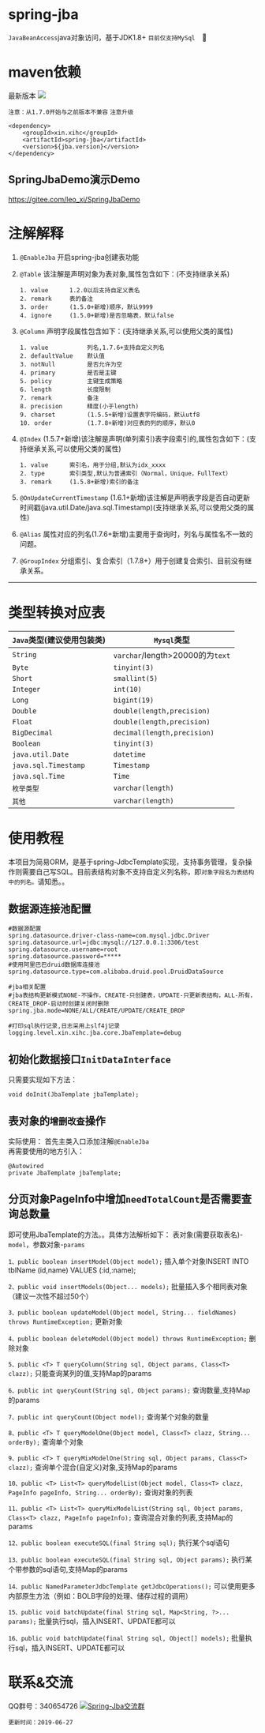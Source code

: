 # spring-jba
`JavaBeanAccess`java对象访问，基于JDK1.8+
```目前仅支持MySql  ```:grimacing:


# maven依赖
最新版本
<a target="_blank" href="https://search.maven.org/search?q=g:%22xin.xihc%22%20AND%20a:%22spring-jba%22">
    <img src="https://img.shields.io/maven-central/v/xin.xihc/spring-jba.svg?label=Maven%20Central">
</a>

`注意：从1.7.0开始与之前版本不兼容` `注意升级`

```
<dependency>
    <groupId>xin.xihc</groupId>
    <artifactId>spring-jba</artifactId>
    <version>${jba.version}</version>
</dependency>
```

## SpringJbaDemo演示Demo
https://gitee.com/leo_xi/SpringJbaDemo

# 注解解释 #
1. `@EnableJba` 开启spring-jba创建表功能
2. `@Table` 该注解是声明对象为表对象,属性包含如下：(不支持继承关系)
    ```
    1. value      1.2.0以后支持自定义表名
    2. remark     表的备注
    3. order      (1.5.0+新增)顺序，默认9999
    4. ignore     (1.5.0+新增)是否忽略表，默认false
    ```
3. `@Column` 声明字段属性包含如下：(支持继承关系,可以使用父类的属性)
    ```
    1. value           列名,1.7.6+支持自定义列名
    2. defaultValue    默认值
    3. notNull         是否允许为空
    4. primary         是否是主键
    5. policy          主键生成策略
    6. length          长度限制
    7. remark          备注
    8. precision       精度(小于length)
    9. charset         (1.5.5+新增)设置表字符编码，默认utf8
    10. order          (1.7.8+新增)对应表的列的顺序，默认0
    ```
4. `@Index` (1.5.7+新增)该注解是声明(单列索引)表字段索引的,属性包含如下：(支持继承关系,可以使用父类的属性)
    ```
    1. value      索引名，用于分组,默认为idx_xxxx
    2. type       索引类型,默认为普通索引（Normal，Unique，FullText）
    3. remark     (1.5.8+新增)索引的备注
    ```
5. `@OnUpdateCurrentTimestamp` (1.6.1+新增)该注解是声明表字段是否自动更新时间戳(java.util.Date/java.sql.Timestamp)(支持继承关系,可以使用父类的属性)

6. `@Alias` 属性对应的列名(1.7.6+新增)主要用于查询时，列名与属性名不一致的问题。

7. `@GroupIndex` 分组索引、复合索引（1.7.8+）用于创建复合索引、目前没有继承关系。
----------
# 类型转换对应表
| `Java`类型(建议使用包装类) | `Mysql`类型                 | 
|---| --- |
|`String`            | `varchar`/length>20000的为`text`| 
|`Byte`              | `tinyint(3)`                      | 
|`Short`             | `smallint(5)`                     | 
|`Integer`           | `int(10)`                          | 
|`Long`              | `bigint(19)`                       | 
|`Double`            | `double(length,precision)`                       | 
|`Float`             | `double(length,precision)`                       | 
|`BigDecimal`        | `decimal(length,precision)`                      | 
|`Boolean`           | `tinyint(3)`                      |
|`java.util.Date`    | `datetime`                     | 
|`java.sql.Timestamp`| `Timestamp`                    | 
|`java.sql.Time`     | `Time`                         | 
|`枚举类型`            | `varchar(length)`              |
|`其他`               | `varchar(length)`                 |

# 使用教程
本项目为简易ORM，是基于spring-JdbcTemplate实现，支持事务管理，复杂操作则需要自己写SQL。目前表结构对象不支持自定义列名称，即`对象字段名为表结构中的列名。`请知悉。。

## 数据源连接池配置
```
#数据源配置
spring.datasource.driver-class-name=com.mysql.jdbc.Driver
spring.datasource.url=jdbc:mysql://127.0.0.1:3306/test
spring.datasource.username=root
spring.datasource.password=*****
#使用阿里巴巴druid数据库连接池
spring.datasource.type=com.alibaba.druid.pool.DruidDataSource

#jba相关配置
#jba表结构更新模式NONE-不操作，CREATE-只创建表，UPDATE-只更新表结构，ALL-所有，CREATE_DROP-启动时创建关闭时删除
spring.jba.mode=NONE/ALL/CREATE/UPDATE/CREATE_DROP

#打印sql执行记录,日志采用上slf4j记录
logging.level.xin.xihc.jba.core.JbaTemplate=debug
```

## 初始化数据接口`InitDataInterface`
只需要实现如下方法：
```
void doInit(JbaTemplate jbaTemplate);
```

## 表对象的`增删改查`操作
实际使用：
首先主类入口添加注解`@EnableJba`<br />
再需要使用的地方引入：
```
@Autowired
private JbaTemplate jbaTemplate;
```

## 分页对象PageInfo中增加`needTotalCount`是否需要查询总数量

即可使用JbaTemplate的方法。。具体方法解析如下：
表对象(需要获取表名)-`model`，参数对象-`params`

`1、public boolean insertModel(Object model);` 插入单个对象INSERT INTO tblName (id,name) VALUES (:id,:name);

`2、public void insertModels(Object... models);` 批量插入多个相同表对象（建议一次性不超过50个）
 
`3、public boolean updateModel(Object model, String... fieldNames) throws RuntimeException;`  更新对象

`4、public boolean deleteModel(Object model) throws RuntimeException;` 删除对象

`5、public <T> T queryColumn(String sql, Object params, Class<T> clazz);` 只能查询某列的值,支持Map的params

`6、public int queryCount(String sql, Object params);` 查询数量,支持Map的params

`7、public int queryCount(Object model);` 查询某个对象的数量

`8、public <T> T queryModelOne(Object model, Class<T> clazz, String... orderBy);` 查询单个对象

`9、public <T> T queryMixModelOne(String sql, Object params, Class<T> clazz);` 查询单个混合(自定义)对象,支持Map的params

`10、public <T> List<T> queryModelList(Object model, Class<T> clazz, PageInfo pageInfo, String... orderBy);` 查询对象的列表
 
`11、public <T> List<T> queryMixModelList(String sql, Object params, Class<T> clazz, PageInfo pageInfo);` 查询混合对象的列表,支持Map的params

`12、public boolean executeSQL(final String sql);` 执行某个sql语句

`13、public boolean executeSQL(final String sql, Object params);` 执行某个带参数的sql语句,支持Map的params

`14、public NamedParameterJdbcTemplate getJdbcOperations();` 可以使用更多内部原生方法（例如：BOLB字段的处理、储存过程的调用）

`15、public void batchUpdate(final String sql, Map<String, ?>... params);` 批量执行sql，插入INSERT、UPDATE都可以

`16、public void batchUpdate(final String sql, Object[] models);` 批量执行sql，插入INSERT、UPDATE都可以

# 联系&交流
QQ群号：340654726
<a target="_blank" href="//shang.qq.com/wpa/qunwpa?idkey=161c33ee05b20185424556f09f488ddefb55ef0599c3695c3d59d64f876d4ccd"><img border="0" src="//pub.idqqimg.com/wpa/images/group.png" alt="Spring-Jba交流群" title="Spring-Jba交流群"></a>

`更新时间：2019-06-27`
